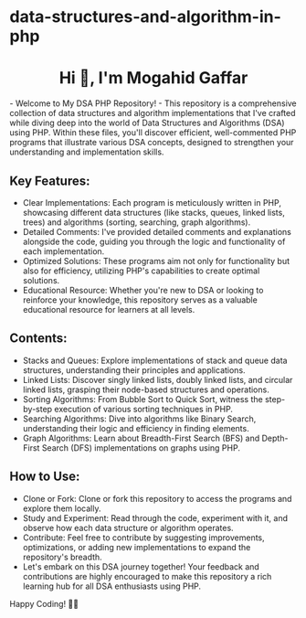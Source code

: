 # data-structures-and-algorithm-in-php

<h1 align="center">Hi 👋, I'm Mogahid Gaffar</h1>
- Welcome to My  DSA PHP Repository!
- This repository is a comprehensive collection of data structures and algorithm implementations that I've crafted while diving deep into the world of Data Structures and Algorithms (DSA) using PHP. Within these files, you'll discover efficient, well-commented PHP programs that illustrate various DSA concepts, designed to strengthen your understanding and implementation skills.

## Key Features:
- Clear Implementations: Each program is meticulously written in PHP, showcasing different data structures (like stacks, queues, linked lists, trees) and algorithms (sorting, searching, graph algorithms).
- Detailed Comments: I've provided detailed comments and explanations alongside the code, guiding you through the logic and functionality of each implementation.
- Optimized Solutions: These programs aim not only for functionality but also for efficiency, utilizing PHP's capabilities to create optimal solutions.
- Educational Resource: Whether you're new to DSA or looking to reinforce your knowledge, this repository serves as a valuable educational resource for learners at all levels.

## Contents:
- Stacks and Queues: Explore implementations of stack and queue data structures, understanding their principles and applications.
- Linked Lists: Discover singly linked lists, doubly linked lists, and circular linked lists, grasping their node-based structures and operations.
- Sorting Algorithms: From Bubble Sort to Quick Sort, witness the step-by-step execution of various sorting techniques in PHP.
- Searching Algorithms: Dive into algorithms like Binary Search, understanding their logic and efficiency in finding elements.
- Graph Algorithms: Learn about Breadth-First Search (BFS) and Depth-First Search (DFS) implementations on graphs using PHP.
## How to Use:
- Clone or Fork: Clone or fork this repository to access the programs and explore them locally.
- Study and Experiment: Read through the code, experiment with it, and observe how each data structure or algorithm operates.
- Contribute: Feel free to contribute by suggesting improvements, optimizations, or adding new implementations to expand the repository's breadth.
- Let's embark on this DSA journey together! Your feedback and contributions are highly encouraged to make this repository a rich learning hub for all DSA enthusiasts using PHP.

Happy Coding! 🚀✨
